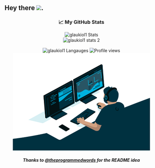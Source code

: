 
## Hey there <img src="https://media.giphy.com/media/hvRJCLFzcasrR4ia7z/giphy.gif" width="25px">.



<h3 align="center">📈 My GitHub Stats</h3>

<div align="center">
  <img src="https://github-readme-stats.vercel.app/api?username=glaukiol1&show_icons=true&count_private=true&include_all_commits=true&theme=gotham&bg_color=180,d2aeae,e7c26d,00d4ff&title_color=fff&text_color=fff" alt="glaukiol1 Stats" />
  <br />
  <img align="center" src="https://github-readme-streak-stats.herokuapp.com/?user=glaukiol1&count_private=true&layout=compact&text_color=fff" alt="glaukiol1 stats 2" />
  <br />
  <br />
  <img src="https://github-readme-stats.vercel.app/api/top-langs/?username=glaukiol1&show_icons=true&bg_color=180,d2aeae,e7c26d,00d4ff&title_color=fff&text_color=fff&layout=compact" alt="glaukiol1 Langauges">
  <img alt="Profile views" src="https://komarev.com/ghpvc/?username=glaukiol1&style=for-the-badge"
</div>

<br>
<img alt="GIF" src="https://github.com/theprogrammedwords/theprogrammedwords/blob/main/code.gif" width="450" height="320" />
<br>


##### Thanks to [@theprogrammedwords](https://github.com/theprogrammedwords) for the README idea
</div>
